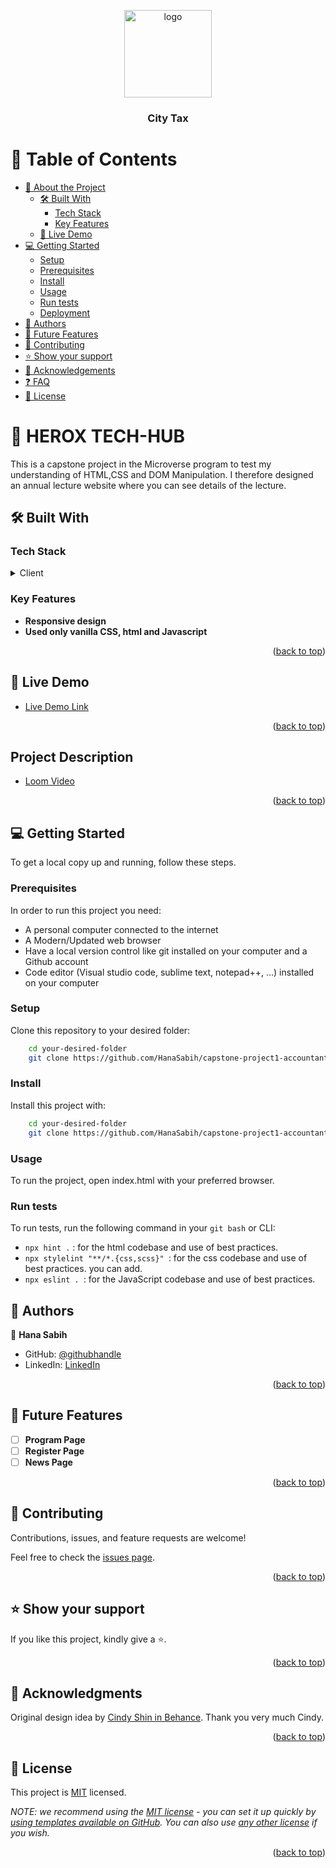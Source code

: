 <a name="readme-top"></a>

<!--
HOW TO USE:
This is an example of how you may give instructions on setting up your project locally.

Modify this file to match your project and remove sections that don't apply.

REQUIRED SECTIONS:
- Table of Contents
- About the Project
  - Built With
  - Live Demo
- Getting Started
- Authors
- Future Features
- Contributing
- Show your support
- Acknowledgements
- License

After you're finished please remove all the comments and instructions!
-->

<div align="center">

  <img src="images/murple_logo.png" alt="logo" width="140"  height="auto" />
  <br/>

  <h3><b>City Tax</b></h3>

</div>

<!-- TABLE OF CONTENTS -->

# 📗 Table of Contents

- [📖 About the Project](#about-project)
  - [🛠 Built With](#built-with)
    - [Tech Stack](#tech-stack)
    - [Key Features](#key-features)
  - [🚀 Live Demo](#live-demo)
- [💻 Getting Started](#getting-started)
  - [Setup](#setup)
  - [Prerequisites](#prerequisites)
  - [Install](#install)
  - [Usage](#usage)
  - [Run tests](#run-tests)
  - [Deployment](#triangular_flag_on_post-deployment)
- [👥 Authors](#authors)
- [🔭 Future Features](#future-features)
- [🤝 Contributing](#contributing)
- [⭐️ Show your support](#support)
- [🙏 Acknowledgements](#acknowledgements)
- [❓ FAQ](#faq)
- [📝 License](#license)

<!-- PROJECT DESCRIPTION -->

# 📖 HEROX TECH-HUB <a name="about-project"></a>

 This is a capstone project in the Microverse program to test my understanding of HTML,CSS and DOM Manipulation. I therefore designed an annual lecture website where you can see details of the lecture.


## 🛠 Built With <a name="built-with"></a>

### Tech Stack <a name="tech-stack"></a>

<details>
  <summary>Client</summary>
  <ul>
    <li>HTML</li>
    <li>CSS</li>
    <li>JAVASCRIPT</li>
    <li>BOOTSTRAPL</li>
  </ul>
</details>



<!-- Features -->

### Key Features <a name="key-features"></a>


- **Responsive design**
- **Used only vanilla CSS, html and Javascript**

<p align="right">(<a href="#readme-top">back to top</a>)</p>

<!-- LIVE DEMO -->

## 🚀 Live Demo <a name="live-demo"></a>



- [Live Demo Link](https://hanasabih.github.io/capstone-project1-accountant-website/)

<p align="right">(<a href="#readme-top">back to top</a>)</p>



## Project Description <a name="live-demo"></a>



- [Loom Video](https://www.loom.com/share/50b5cd4fab6b47ec890193885c1910dc)

<p align="right">(<a href="#readme-top">back to top</a>)</p>


<!-- GETTING STARTED -->

## 💻 Getting Started <a name="getting-started"></a>


To get a local copy up and running, follow these steps.

### Prerequisites

In order to run this project you need:
- A personal computer connected to the internet
- A Modern/Updated web browser
- Have a local version control like git installed on your computer and a Github account
- Code editor (Visual studio code, sublime text, notepad++, ...) installed on your computer


<!--
Example command:

```sh
 gem install rails
```
 -->

### Setup

Clone this repository to your desired folder:
```sh
    cd your-desired-folder
    git clone https://github.com/HanaSabih/capstone-project1-accountant-website.git
```
<!--
Example commands:

```sh
  cd my-folder
  git clone git@github.com:myaccount/my-project.git
```
--->

### Install

Install this project with:
```sh
    cd your-desired-folder
    git clone https://github.com/HanaSabih/capstone-project1-accountant-website.git
```


<!--
Example command:

```sh
  cd my-project
  gem install
```
--->

### Usage

To run the project, open index.html with your preferred browser.

<!--
Example command:

```sh
  rails server
```
--->

### Run tests

To run tests, run the following command in your `git bash` or CLI:
- `npx hint .` : for the html codebase and use of best practices.
- `npx stylelint "**/*.{css,scss}" `: for the css codebase and use of best practices. you can add.
- `npx eslint . `: for the JavaScript codebase and use of best practices.





<!-- AUTHORS -->

## 👥 Authors <a name="authors"></a>


👤 **Hana Sabih**

- GitHub: [@githubhandle](https://github.com/HanaSabih)
- LinkedIn: [LinkedIn](https://www.linkedin.com/in/hana-sabih/)



<p align="right">(<a href="#readme-top">back to top</a>)</p>

<!-- FUTURE FEATURES -->

## 🔭 Future Features <a name="future-features"></a>


- [ ] **Program Page**
- [ ] **Register Page**
- [ ] **News Page**

<p align="right">(<a href="#readme-top">back to top</a>)</p>

<!-- CONTRIBUTING -->

## 🤝 Contributing <a name="contributing"></a>

Contributions, issues, and feature requests are welcome!

Feel free to check the [issues page](../../issues/).

<p align="right">(<a href="#readme-top">back to top</a>)</p>

<!-- SUPPORT -->

## ⭐️ Show your support <a name="support"></a>


If you like this project, kindly give a ⭐️.

<p align="right">(<a href="#readme-top">back to top</a>)</p>

<!-- ACKNOWLEDGEMENTS -->

## 🙏 Acknowledgments <a name="acknowledgements"></a>


Original design idea by [Cindy Shin in Behance](https://www.behance.net/adagio07). Thank you very much Cindy.

<p align="right">(<a href="#readme-top">back to top</a>)</p>



<!-- LICENSE -->

## 📝 License <a name="license"></a>

This project is [MIT](./LICENSE) licensed.

_NOTE: we recommend using the [MIT license](https://choosealicense.com/licenses/mit/) - you can set it up quickly by [using templates available on GitHub](https://docs.github.com/en/communities/setting-up-your-project-for-healthy-contributions/adding-a-license-to-a-repository). You can also use [any other license](https://choosealicense.com/licenses/) if you wish._

<p align="right">(<a href="#readme-top">back to top</a>)</p>
